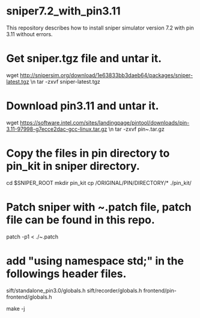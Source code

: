 # sniper7.2_with_pin3.11
This repository describes how to install sniper simulator version 7.2 with pin 3.11 without errors.

# Get sniper.tgz file and untar it.
wget http://snipersim.org/download/1e63833bb3daeb64/packages/sniper-latest.tgz
\n tar -zxvf sniper-latest.tgz

# Download pin3.11 and untar it.
wget https://software.intel.com/sites/landingpage/pintool/downloads/pin-3.11-97998-g7ecce2dac-gcc-linux.tar.gz
\n tar -zxvf pin~.tar.gz

# Copy the files in pin directory to pin_kit in sniper directory.
cd $SNIPER_ROOT
mkdir pin_kit
cp /ORIGINAL/PIN/DIRECTORY/* ./pin_kit/

# Patch sniper with ~.patch file, patch file can be found in this repo.
patch -p1 < ./~.patch

# add "using namespace std;" in the followings header files.
sift/standalone_pin3.0/globals.h
sift/recorder/globals.h
frontend/pin-frontend/globals.h

make -j
